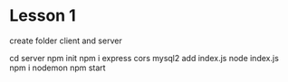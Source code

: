 # Lesson 1

create folder client and server

cd server
npm init
npm i express cors mysql2
add index.js
node index.js
npm i nodemon
npm start
